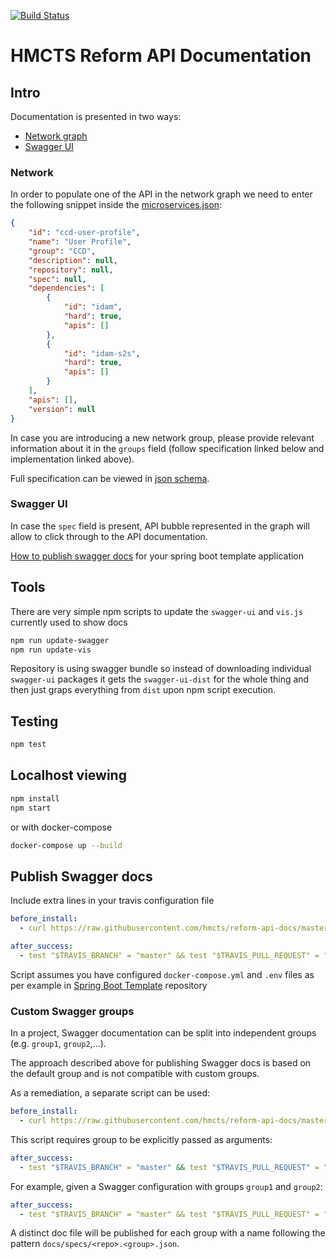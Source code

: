 [![Build Status](https://travis-ci.org/hmcts/reform-api-docs.svg?branch=master)](https://travis-ci.org/hmcts/reform-api-docs)

# HMCTS Reform API Documentation

## Intro

Documentation is presented in two ways:

- [Network graph](#network)
- [Swagger UI](#swagger-ui)

### Network

In order to populate one of the API in the network graph we need to enter the following snippet inside the [microservices.json](docs/microservices.json):

```json
{
    "id": "ccd-user-profile",
    "name": "User Profile",
    "group": "CCD",
    "description": null,
    "repository": null,
    "spec": null,
    "dependencies": [
        {
            "id": "idam",
            "hard": true,
            "apis": []
        },
        {
            "id": "idam-s2s",
            "hard": true,
            "apis": []
        }
    ],
    "apis": [],
    "version": null
}
```

In case you are introducing a new network group, please provide relevant information about it in the `groups` field (follow specification linked below and implementation linked above).

Full specification can be viewed in [json schema](microservices-schema.json).

### Swagger UI

In case the `spec` field is present, API bubble represented in the graph will allow to click through to the API documentation.

[How to publish swagger docs](#publish-swagger-docs) for your spring boot template application

## Tools

There are very simple npm scripts to update the `swagger-ui` and `vis.js` currently used to show docs

```bash
npm run update-swagger
npm run update-vis
```

Repository is using swagger bundle so instead of downloading individual `swagger-ui` packages it gets the `swagger-ui-dist` for the whole thing and then just graps everything from `dist` upon npm script execution.

## Testing

```bash
npm test
```

## Localhost viewing

```bash
npm install
npm start
```

or with docker-compose

```bash
docker-compose up --build
```

## Publish Swagger docs

Include extra lines in your travis configuration file

```yaml
before_install:
  - curl https://raw.githubusercontent.com/hmcts/reform-api-docs/master/bin/publish-swagger-docs.sh > publish-swagger-docs.sh

after_success:
  - test "$TRAVIS_BRANCH" = "master" && test "$TRAVIS_PULL_REQUEST" = "false" && sh ./publish-swagger-docs.sh
```

Script assumes you have configured `docker-compose.yml` and `.env` files as per example in [Spring Boot Template](https://github.com/hmcts/spring-boot-template) repository

### Custom Swagger groups

In a project, Swagger documentation can be split into independent groups (e.g. `group1`, `group2`,...).

The approach described above for publishing Swagger docs is based on the default group and is not compatible with custom groups.

As a remediation, a separate script can be used:

```yaml
before_install:
  - curl https://raw.githubusercontent.com/hmcts/reform-api-docs/master/bin/publish-swagger-group-docs.sh > publish-swagger-docs.sh
```

This script requires group to be explicitly passed as arguments:

```yaml
after_success:
  - test "$TRAVIS_BRANCH" = "master" && test "$TRAVIS_PULL_REQUEST" = "false" && sh ./publish-swagger-docs.sh <group...>
```

For example, given a Swagger configuration with groups `group1` and `group2`:

```yaml
after_success:
  - test "$TRAVIS_BRANCH" = "master" && test "$TRAVIS_PULL_REQUEST" = "false" && sh ./publish-swagger-docs.sh group1 group2
```

A distinct doc file will be published for each group with a name following the pattern `docs/specs/<repo>.<group>.json`.
